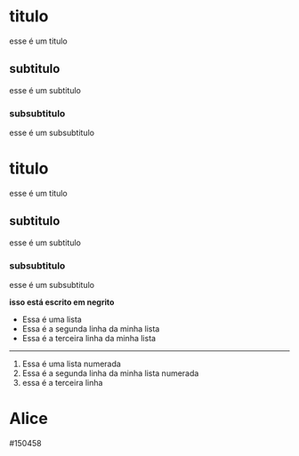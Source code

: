 # titulo
esse é um titulo
## subtitulo
esse é um subtitulo
### subsubtitulo
esse é um subsubtitulo

# titulo
esse é um titulo
## subtitulo
esse é um subtitulo
### subsubtitulo
esse é um subsubtitulo

**isso está escrito em negrito**

- Essa é uma lista
- Essa é a segunda linha da minha lista
- Essa é a terceira linha da minha lista
---
1. Essa é uma lista numerada
2. Essa é a segunda linha da minha lista numerada
3. essa é a terceira linha
# Alice

<font style="vertical-align: inherit;"><font style="vertical-align: inherit;">#150458</font></font>
